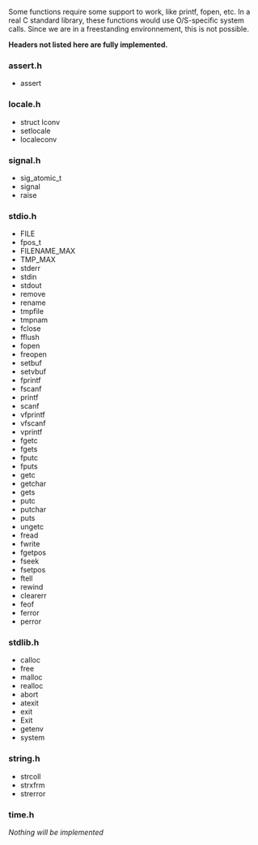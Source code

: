 Some functions require some support to work, like printf, fopen, etc.
In a real C standard library, these functions would use O/S-specific system calls. Since we are in a freestanding environnement, this is not possible.

**Headers not listed here are fully implemented.**

### assert.h ###
  * assert


### locale.h ###
  * struct lconv
  * setlocale
  * localeconv


### signal.h ###
  * sig\_atomic\_t
  * signal
  * raise


### stdio.h ###
  * FILE
  * fpos\_t
  * FILENAME\_MAX
  * TMP\_MAX
  * stderr
  * stdin
  * stdout
  * remove
  * rename
  * tmpfile
  * tmpnam
  * fclose
  * fflush
  * fopen
  * freopen
  * setbuf
  * setvbuf
  * fprintf
  * fscanf
  * printf
  * scanf
  * vfprintf
  * vfscanf
  * vprintf
  * fgetc
  * fgets
  * fputc
  * fputs
  * getc
  * getchar
  * gets
  * putc
  * putchar
  * puts
  * ungetc
  * fread
  * fwrite
  * fgetpos
  * fseek
  * fsetpos
  * ftell
  * rewind
  * clearerr
  * feof
  * ferror
  * perror


### stdlib.h ###
  * calloc
  * free
  * malloc
  * realloc
  * abort
  * atexit
  * exit
  * Exit
  * getenv
  * system


### string.h ###
  * strcoll
  * strxfrm
  * strerror


### time.h ###

_Nothing will be implemented_